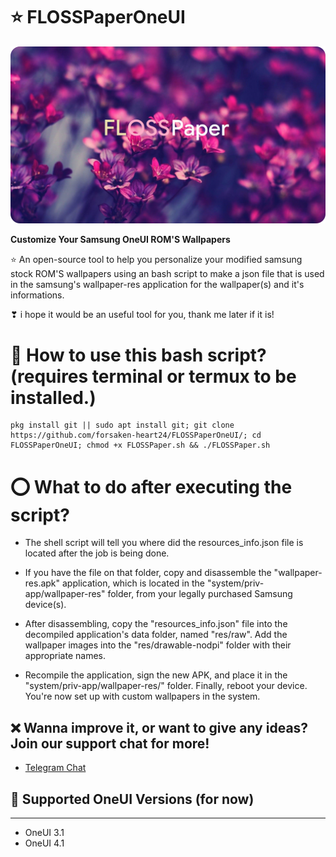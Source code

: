 # ⭐ FLOSSPaperOneUI

![flosspaper-banner](https://github.com/forsaken-heart24/i_dont_want_to_be_an_weirdo/blob/main/banner_images/FLOSSPaper_rounded_final.png?raw=true)

**Customize Your Samsung OneUI ROM'S Wallpapers**

⭐️ An open-source tool to help you personalize your modified samsung stock ROM'S wallpapers using an 
bash script to make a json file that is used in the samsung's wallpaper-res application
for the wallpaper(s) and it's informations.

❣ i hope it would be an useful tool for you, thank me later if it is!

# 🔆 How to use this bash script? (requires terminal or termux to be installed.)
```
pkg install git || sudo apt install git; git clone https://github.com/forsaken-heart24/FLOSSPaperOneUI/; cd FLOSSPaperOneUI; chmod +x FLOSSPaper.sh && ./FLOSSPaper.sh
```

# ⭕ What to do after executing the script?
* The shell script will tell you where did the resources_info.json file is located after the job is being done.

* If you have the file on that folder, copy and disassemble the "wallpaper-res.apk" application, which is located in the "system/priv-app/wallpaper-res" folder, from your legally purchased Samsung device(s).

* After disassembling, copy the "resources_info.json" file into the decompiled application's data folder, named "res/raw". Add the wallpaper images into the "res/drawable-nodpi" folder with their appropriate names.

* Recompile the application, sign the new APK, and place it in the "system/priv-app/wallpaper-res/" folder. Finally, reboot your device. You're now set up with custom wallpapers in the system.

## ❌ Wanna improve it, or want to give any ideas? Join our support chat for more!
* [Telegram Chat](https://t.me/equinoxfromlunaandetclore)
 
## 🛑 Supported OneUI Versions (for now)
-------------------

* OneUI 3.1
* OneUI 4.1